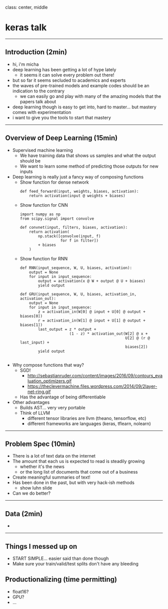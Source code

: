 class: center, middle

# keras talk

---

## Introduction (2min)

- hi, i'm micha
- deep learning has been getting a lot of hype lately
    - it seems it can solve every problem out there!
- but so far it seems secluded to academics and experts
- the waves of pre-trained models and example codes should be an indication to
  the contrary
  - we can easily go and play with many of the amazing models that the papers
    talk about
- deep learning though is easy to get into, hard to master... but mastery comes
  with experimentation
- i want to give you the tools to start that mastery

---

## Overview of Deep Learning (15min)

- Supervised machine learning
    - We have training data that shows us samples and what the output should be
    - We want to learn some method of predicting those outputs for new inputs
- Deep learning is really just a fancy way of composing functions
    - Show function for dense network
        ```
        def feed_forward(input, weights, biases, activation):
            return activation(input @ weights + biases)
        ```
    - Show function for CNN
        ```
        import numpy as np
        from scipy.signal import convolve

        def convnet(input, filters, biases, activation):
            return activation(
                np.stack([convolve(input, f)
                          for f in filter])
                + biases
            )
        ```
    - Show function for RNN
        ```
        def RNN(input_sequence, W, U, biases, activation):
            output = None
            for input in input_sequence:
                output = activation(x @ W + output @ U + biases)
                yield output

        def GRU(input_sequence, W, U, biases, activation_in, activation_out):
            output = None
            for input in input_sequence:
                z = activation_in(W[0] @ input + U[0] @ output + biases[0])
                r = activation_in(W[1] @ input + U[1] @ output + biases[1])
                last_output = z * output +
                              (1 - z) * activation_out(W[2] @ x +
                                                       U[2] @ (r @ last_input) + 
                                                       biases[2])
                yield output
            
        ```
- Why compose functions that way?
    - SGD!
        - http://sebastianruder.com/content/images/2016/09/contours_evaluation_optimizers.gif
        - https://theclevermachine.files.wordpress.com/2014/09/2layer-net-ring.gif
    - Has the advantage of being differentiable
- Other advantages
    - Builds AST... very very portable
    - Think of LLVM
        - different tensor libraries are llvm (theano,  tensorflow, etc)
        - different frameworks are languages (keras, tflearn, nolearn)

---

## Problem Spec (10min)

- There is a lot of text data on the internet
- The amount that each us is expected to read is steadily growing
    - whether it's the news
    - or the long list of documents that come out of a business
- Create meaningful summaries of text!
- Has been done in the past, but with very hack-ish methods
    - show luhn slide
- Can we do better?

---

## Data (2min)

- 


---

## Things I messed up on

- START SIMPLE... easier said than done though
- Make sure your train/valid/test splits don't have any bleeding

## Productionalizing (time permitting)

- float16?
- GPU?
- ...
